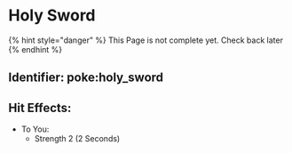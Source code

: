 # Holy Sword

{% hint style="danger" %}
This Page is not complete yet. Check back later
{% endhint %}



## Identifier: poke:holy\_sword <a href="#identifier" id="identifier"></a>



## Hit Effects:

* To You:
  * Strength 2 (2 Seconds)
